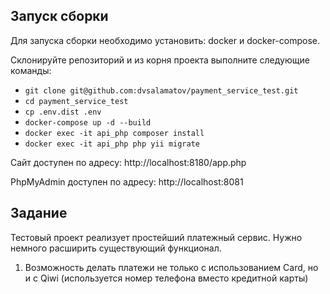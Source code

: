 ## Запуск сборки

Для запуска сборки необходимо установить: docker и docker-compose.

Склонируйте репозиторий и из корня проекта выполните следующие команды:

- `git clone git@github.com:dvsalamatov/payment_service_test.git`
- `cd payment_service_test`
- `cp .env.dist .env`
- `docker-compose up -d --build`
- `docker exec -it api_php composer install`
- `docker exec -it api_php php yii migrate`

Сайт доступен по адресу: http://localhost:8180/app.php

PhpMyAdmin доступен по адресу: http://localhost:8081

## Задание

Тестовый проект реализует простейший платежный сервис. Нужно немного расширить существующий функционал.

1. Возможность делать платежи не только с использованием Card, но и c Qiwi (используется номер телефона вместо кредитной карты)
